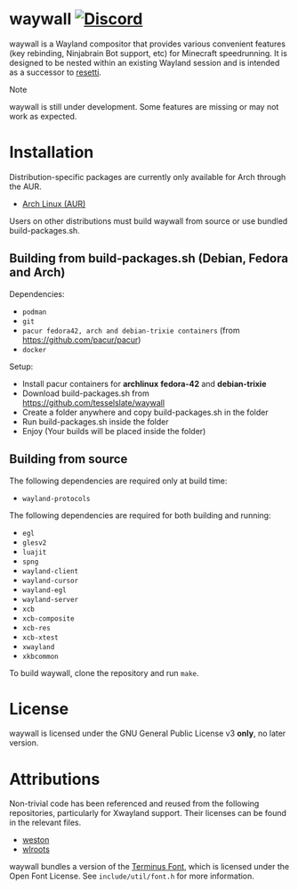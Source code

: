 # waywall [![Discord](https://img.shields.io/discord/1095808506239651942?style=flat-square)](https://discord.gg/3tm4UpUQ8t)

waywall is a Wayland compositor that provides various convenient features (key
rebinding, Ninjabrain Bot support, etc) for Minecraft speedrunning. It is
designed to be nested within an existing Wayland session and is intended as a
successor to [resetti](https://github.com/tesselslate/resetti).

> [!NOTE]
> waywall is still under development. Some features are missing or may
> not work as expected.

# Installation

Distribution-specific packages are currently only available for Arch through
the AUR.

  - [Arch Linux (AUR)](https://aur.archlinux.org/packages/waywall-working-git)

Users on other distributions must build waywall from source or use bundled build-packages.sh.

## Building from build-packages.sh (Debian, Fedora and Arch)

Dependencies: 
- `podman`
- `git`
- `pacur fedora42, arch and debian-trixie containers` (from https://github.com/pacur/pacur)
- `docker`

Setup:

- Install pacur containers for **archlinux** **fedora-42** and **debian-trixie**
- Download build-packages.sh from https://github.com/tesselslate/waywall
- Create a folder anywhere and copy build-packages.sh in the folder
- Run build-packages.sh inside the folder
- Enjoy (Your builds will be placed inside the folder)

## Building from source

The following dependencies are required only at build time:

 - `wayland-protocols`

The following dependencies are required for both building and running:

 - `egl`
 - `glesv2`
 - `luajit`
 - `spng`
 - `wayland-client`
 - `wayland-cursor`
 - `wayland-egl`
 - `wayland-server`
 - `xcb`
 - `xcb-composite`
 - `xcb-res`
 - `xcb-xtest`
 - `xwayland`
 - `xkbcommon`

To build waywall, clone the repository and run `make`.

# License

waywall is licensed under the GNU General Public License v3 **only**, no later
version.

# Attributions

Non-trivial code has been referenced and reused from the following repositories,
particularly for Xwayland support. Their licenses can be found in the relevant
files.

- [weston](https://gitlab.freedesktop.org/wayland/weston)
- [wlroots](https://gitlab.freedesktop.org/wlroots/wlroots)

waywall bundles a version of the [Terminus Font](https://terminus-font.sourceforge.net/),
which is licensed under the Open Font License. See `include/util/font.h` for
more information.
